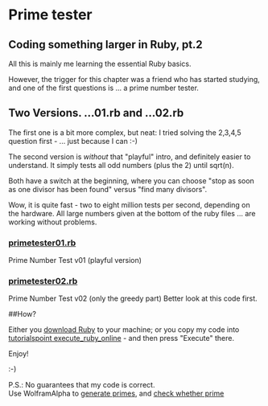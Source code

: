 # Prime tester
## Coding something larger in Ruby, pt.2

All this is mainly me learning the essential Ruby basics.
  
However, the trigger for this chapter was a friend who has started studying, and one of the first questions is ... a prime number tester.


## **Two Versions.   ...01.rb and ...02.rb**

The first one is a bit more complex, but neat: I tried solving the 2,3,4,5 question first - ... just because I can :-)

The second version is *without* that "playful" intro, and definitely easier to understand. It simply tests all odd numbers (plus the 2) until sqrt(n).

Both have a switch at the beginning, where you can choose "stop as soon as one divisor has been found" versus "find many divisors".

Wow, it is quite fast - two to eight million tests per second, depending on the hardware. All large numbers given at the bottom of the ruby files ... are working without problems.


### [primetester01.rb](primetester01.rb)
Prime Number Test v01 (playful version)

### [primetester02.rb](primetester02.rb)
Prime Number Test v02 (only the greedy part)
Better look at this code first.


##How?

Either you [download Ruby](http://rubyinstaller.org/downloads/) to your machine; or you copy my code into [tutorialspoint execute_ruby_online](http://www.tutorialspoint.com/execute_ruby_online.php) - and then press "Execute" there.


Enjoy!

  :-)
		
		
P.S.: No guarantees that my code is correct.  
Use WolframAlpha to [generate primes](http://www.wolframalpha.com/input/?i=prime+near+42000042), and [check whether prime](http://www.wolframalpha.com/input/?i=is+42000059+prime) 


